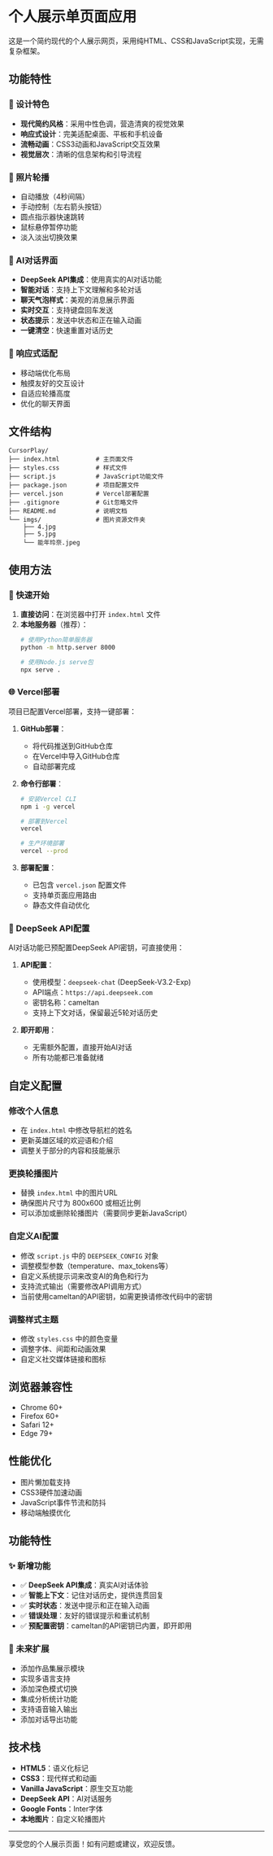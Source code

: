 # 个人展示单页面应用

这是一个简约现代的个人展示网页，采用纯HTML、CSS和JavaScript实现，无需复杂框架。

## 功能特性

### 🎨 设计特色
- **现代简约风格**：采用中性色调，营造清爽的视觉效果
- **响应式设计**：完美适配桌面、平板和手机设备
- **流畅动画**：CSS3动画和JavaScript交互效果
- **视觉层次**：清晰的信息架构和引导流程

### 📸 照片轮播
- 自动播放（4秒间隔）
- 手动控制（左右箭头按钮）
- 圆点指示器快速跳转
- 鼠标悬停暂停功能
- 淡入淡出切换效果

### 🤖 AI对话界面
- **DeepSeek API集成**：使用真实的AI对话功能
- **智能对话**：支持上下文理解和多轮对话
- **聊天气泡样式**：美观的消息展示界面
- **实时交互**：支持键盘回车发送
- **状态提示**：发送中状态和正在输入动画
- **一键清空**：快速重置对话历史

### 📱 响应式适配
- 移动端优化布局
- 触摸友好的交互设计
- 自适应轮播高度
- 优化的聊天界面

## 文件结构

```
CursorPlay/
├── index.html          # 主页面文件
├── styles.css          # 样式文件
├── script.js           # JavaScript功能文件
├── package.json        # 项目配置文件
├── vercel.json         # Vercel部署配置
├── .gitignore          # Git忽略文件
├── README.md           # 说明文档
└── imgs/               # 图片资源文件夹
    ├── 4.jpg
    ├── 5.jpg
    └── 能年玲奈.jpeg
```

## 使用方法

### 🚀 快速开始

1. **直接访问**：在浏览器中打开 `index.html` 文件
2. **本地服务器**（推荐）：
   ```bash
   # 使用Python简单服务器
   python -m http.server 8000
   
   # 使用Node.js serve包
   npx serve .
   ```

### 🌐 Vercel部署

项目已配置Vercel部署，支持一键部署：

1. **GitHub部署**：
   - 将代码推送到GitHub仓库
   - 在Vercel中导入GitHub仓库
   - 自动部署完成

2. **命令行部署**：
   ```bash
   # 安装Vercel CLI
   npm i -g vercel
   
   # 部署到Vercel
   vercel
   
   # 生产环境部署
   vercel --prod
   ```

3. **部署配置**：
   - 已包含 `vercel.json` 配置文件
   - 支持单页面应用路由
   - 静态文件自动优化

### 🔑 DeepSeek API配置

AI对话功能已预配置DeepSeek API密钥，可直接使用：

1. **API配置**：
   - 使用模型：`deepseek-chat` (DeepSeek-V3.2-Exp)
   - API端点：`https://api.deepseek.com`
   - 密钥名称：cameltan
   - 支持上下文对话，保留最近5轮对话历史

2. **即开即用**：
   - 无需额外配置，直接开始AI对话
   - 所有功能都已准备就绪

## 自定义配置

### 修改个人信息
- 在 `index.html` 中修改导航栏的姓名
- 更新英雄区域的欢迎语和介绍
- 调整关于部分的内容和技能展示

### 更换轮播图片
- 替换 `index.html` 中的图片URL
- 确保图片尺寸为 800x600 或相近比例
- 可以添加或删除轮播图片（需要同步更新JavaScript）

### 自定义AI配置
- 修改 `script.js` 中的 `DEEPSEEK_CONFIG` 对象
- 调整模型参数（temperature、max_tokens等）
- 自定义系统提示词来改变AI的角色和行为
- 支持流式输出（需要修改API调用方式）
- 当前使用cameltan的API密钥，如需更换请修改代码中的密钥

### 调整样式主题
- 修改 `styles.css` 中的颜色变量
- 调整字体、间距和动画效果
- 自定义社交媒体链接和图标

## 浏览器兼容性

- Chrome 60+
- Firefox 60+
- Safari 12+
- Edge 79+

## 性能优化

- 图片懒加载支持
- CSS3硬件加速动画
- JavaScript事件节流和防抖
- 移动端触摸优化

## 功能特性

### ✨ 新增功能
- ✅ **DeepSeek API集成**：真实AI对话体验
- ✅ **智能上下文**：记住对话历史，提供连贯回复
- ✅ **实时状态**：发送中提示和正在输入动画
- ✅ **错误处理**：友好的错误提示和重试机制
- ✅ **预配置密钥**：cameltan的API密钥已内置，即开即用

### 🔮 未来扩展
- 添加作品集展示模块
- 实现多语言支持
- 添加深色模式切换
- 集成分析统计功能
- 支持语音输入输出
- 添加对话导出功能

## 技术栈

- **HTML5**：语义化标记
- **CSS3**：现代样式和动画
- **Vanilla JavaScript**：原生交互功能
- **DeepSeek API**：AI对话服务
- **Google Fonts**：Inter字体
- **本地图片**：自定义轮播图片

---

享受您的个人展示页面！如有问题或建议，欢迎反馈。
